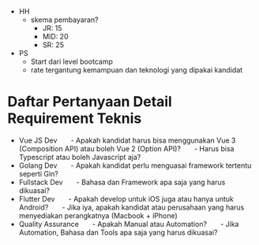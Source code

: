 - HH
	- skema pembayaran?
		- JR: 15
		- MID: 20
		- SR: 25
- PS
	- Start dari level bootcamp
	- rate tergantung kemampuan dan teknologi yang dipakai kandidat

# Daftar Pertanyaan Detail Requirement Teknis
+ Vue JS Dev
      - Apakah kandidat harus bisa menggunakan Vue 3 (Composition API) atau boleh Vue 2 (Option API)?
      - Harus bisa Typescript atau boleh Javascript aja?
+ Golang Dev
      - Apakah kandidat perlu menguasai framework tertentu seperti Gin?
+ Fullstack Dev
      - Bahasa dan Framework apa saja yang harus dikuasai?
+ Flutter Dev
      - Apakah develop untuk iOS juga atau hanya untuk Android?
      - Jika iya, apakah kandidat atau perusahaan yang harus menyediakan perangkatnya (Macbook + iPhone)
+ Quality Assurance
      - Apakah Manual atau Automation?
      - Jika Automation, Bahasa dan Tools apa saja yang harus dikuasai?


